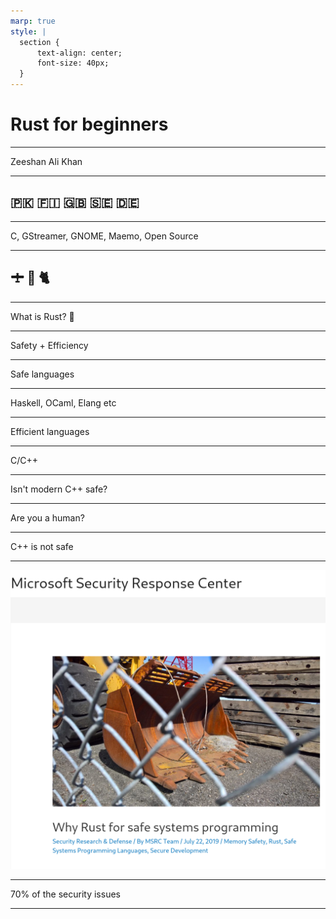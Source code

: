 ```yaml
---
marp: true
style: |
  section {
      text-align: center;
      font-size: 40px;
  }
---
```


# Rust for beginners

---
Zeeshan Ali Khan

---

## 🇵🇰 🇫🇮 🇬🇧 🇸🇪 🇩🇪

---
C, GStreamer, GNOME, Maemo, Open Source

---

## 🛨  🚁  🐈

---
What is Rust? 🦀

---
Safety + Efficiency

---
Safe languages

---
Haskell, OCaml, Elang etc

---
Efficient languages

---
C/C++

---
Isn't modern C++ safe?

---
Are you a human?

---
C++ is not safe

---
![bg fit](msrc-screenshot.png)

---
70% of the security issues

---
